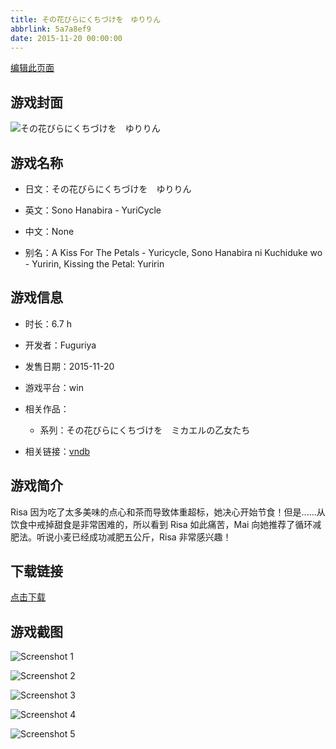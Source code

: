 ```yaml
---
title: その花びらにくちづけを　ゆりりん
abbrlink: 5a7a8ef9
date: 2015-11-20 00:00:00
---
```

[编辑此页面](https://github.com/ACG-3/ADV3-source/blob/main/source/_posts/%E3%81%9D%E3%81%AE%E8%8A%B1%E3%81%B3%E3%82%89%E3%81%AB%E3%81%8F%E3%81%A1%E3%81%A5%E3%81%91%E3%82%92%E3%80%80%E3%82%86%E3%82%8A%E3%82%8A%E3%82%93.md)

## 游戏封面

![その花びらにくちづけを　ゆりりん](https://pan.timero.xyz/d/onedrive/img_lib_001/%E3%81%9D%E3%81%AE%E8%8A%B1%E3%81%B3%E3%82%89%E3%81%AB%E3%81%8F%E3%81%A1%E3%81%A5%E3%81%91%E3%82%92%E3%80%80%E3%82%86%E3%82%8A%E3%82%8A%E3%82%93_cover.avif)


## 游戏名称

- 日文：その花びらにくちづけを　ゆりりん
- 英文：Sono Hanabira - YuriCycle
- 中文：None

- 别名：A Kiss For The Petals - Yuricycle, Sono Hanabira ni Kuchiduke wo - Yuririn, Kissing the Petal: Yuririn


## 游戏信息

- 时长：6.7 h
- 开发者：Fuguriya
- 发售日期：2015-11-20
- 游戏平台：win
- 相关作品：
   - 系列：その花びらにくちづけを　ミカエルの乙女たち

- 相关链接：[vndb](https://vndb.org/v18666)


## 游戏简介

Risa 因为吃了太多美味的点心和茶而导致体重超标，她决心开始节食！但是......从饮食中戒掉甜食是非常困难的，所以看到 Risa 如此痛苦，Mai 向她推荐了循环减肥法。听说小麦已经成功减肥五公斤，Risa 非常感兴趣！




## 下载链接

[点击下载](https://pan.timero.xyz/onedrive/adv_lib_001/%E3%81%9D%E3%81%AE%E8%8A%B1%E3%81%B3%E3%82%89%E3%81%AB%E3%81%8F%E3%81%A1%E3%81%A5%E3%81%91%E3%82%92%E3%80%80%E3%82%86%E3%82%8A%E3%82%8A%E3%82%93)


## 游戏截图


![Screenshot 1](https://pan.timero.xyz/d/onedrive/img_lib_001/%E3%81%9D%E3%81%AE%E8%8A%B1%E3%81%B3%E3%82%89%E3%81%AB%E3%81%8F%E3%81%A1%E3%81%A5%E3%81%91%E3%82%92%E3%80%80%E3%82%86%E3%82%8A%E3%82%8A%E3%82%93_Screenshot_1.avif)

![Screenshot 2](https://pan.timero.xyz/d/onedrive/img_lib_001/%E3%81%9D%E3%81%AE%E8%8A%B1%E3%81%B3%E3%82%89%E3%81%AB%E3%81%8F%E3%81%A1%E3%81%A5%E3%81%91%E3%82%92%E3%80%80%E3%82%86%E3%82%8A%E3%82%8A%E3%82%93_Screenshot_2.avif)

![Screenshot 3](https://pan.timero.xyz/d/onedrive/img_lib_001/%E3%81%9D%E3%81%AE%E8%8A%B1%E3%81%B3%E3%82%89%E3%81%AB%E3%81%8F%E3%81%A1%E3%81%A5%E3%81%91%E3%82%92%E3%80%80%E3%82%86%E3%82%8A%E3%82%8A%E3%82%93_Screenshot_3.avif)

![Screenshot 4](https://pan.timero.xyz/d/onedrive/img_lib_001/%E3%81%9D%E3%81%AE%E8%8A%B1%E3%81%B3%E3%82%89%E3%81%AB%E3%81%8F%E3%81%A1%E3%81%A5%E3%81%91%E3%82%92%E3%80%80%E3%82%86%E3%82%8A%E3%82%8A%E3%82%93_Screenshot_4.avif)

![Screenshot 5](https://pan.timero.xyz/d/onedrive/img_lib_001/%E3%81%9D%E3%81%AE%E8%8A%B1%E3%81%B3%E3%82%89%E3%81%AB%E3%81%8F%E3%81%A1%E3%81%A5%E3%81%91%E3%82%92%E3%80%80%E3%82%86%E3%82%8A%E3%82%8A%E3%82%93_Screenshot_5.avif)

